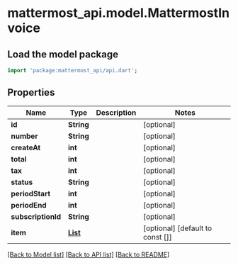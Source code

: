 # mattermost_api.model.MattermostInvoice

## Load the model package
```dart
import 'package:mattermost_api/api.dart';
```

## Properties
Name | Type | Description | Notes
------------ | ------------- | ------------- | -------------
**id** | **String** |  | [optional] 
**number** | **String** |  | [optional] 
**createAt** | **int** |  | [optional] 
**total** | **int** |  | [optional] 
**tax** | **int** |  | [optional] 
**status** | **String** |  | [optional] 
**periodStart** | **int** |  | [optional] 
**periodEnd** | **int** |  | [optional] 
**subscriptionId** | **String** |  | [optional] 
**item** | [**List<MattermostInvoiceLineItem>**](MattermostInvoiceLineItem.md) |  | [optional] [default to const []]

[[Back to Model list]](../README.md#documentation-for-models) [[Back to API list]](../README.md#documentation-for-api-endpoints) [[Back to README]](../README.md)


